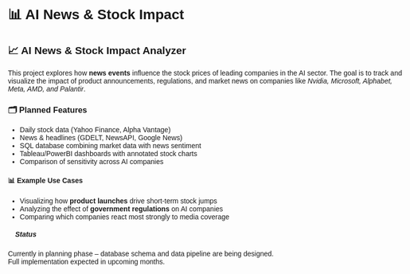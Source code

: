 <!DOCTYPE html>
<html lang="en">
<head>
  <meta charset="UTF-8">
<h1>📊 AI News & Stock Impact</h1>

</head>
<body style="font-family:sans-serif; padding:2rem; max-width:800px; margin:auto;">

  <h2>📈 AI News & Stock Impact Analyzer</h2>
  <p>
    This project explores how <strong>news events</strong> influence the stock prices of leading
    companies in the AI sector. The goal is to track and visualize the impact of product
    announcements, regulations, and market news on companies like
    <em>Nvidia, Microsoft, Alphabet, Meta, AMD, and Palantir</em>.
  </p>

  <h3>🗂 Planned Features</h3>
  <ul>
    <li>Daily stock data (Yahoo Finance, Alpha Vantage)</li>
    <li>News & headlines (GDELT, NewsAPI, Google News)</li>
    <li>SQL database combining market data with news sentiment</li>
    <li>Tableau/PowerBI dashboards with annotated stock charts</li>
    <li>Comparison of sensitivity across AI companies</li>
  </ul>

  <h4>📊 Example Use Cases</h4>
  <ul>
    <li>Visualizing how <strong>product launches</strong> drive short-term stock jumps</li>
    <li>Analyzing the effect of <strong>government regulations</strong> on AI companies</li>
    <li>Comparing which companies react most strongly to media coverage</li>
  </ul>

  <h5>🚀 Status</h5>
  <p>
    Currently in planning phase – database schema and data pipeline are being designed.<br>
    Full implementation expected in upcoming months.
  </p>

</body>
</html>
